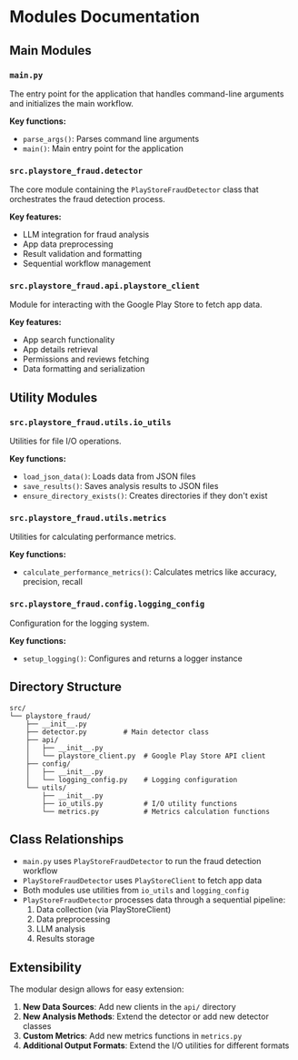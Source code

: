 # Modules Documentation

## Main Modules

### `main.py`

The entry point for the application that handles command-line arguments and initializes the main workflow.

**Key functions:**
- `parse_args()`: Parses command line arguments
- `main()`: Main entry point for the application

### `src.playstore_fraud.detector`

The core module containing the `PlayStoreFraudDetector` class that orchestrates the fraud detection process.

**Key features:**
- LLM integration for fraud analysis
- App data preprocessing
- Result validation and formatting
- Sequential workflow management

### `src.playstore_fraud.api.playstore_client`

Module for interacting with the Google Play Store to fetch app data.

**Key features:**
- App search functionality
- App details retrieval
- Permissions and reviews fetching
- Data formatting and serialization

## Utility Modules

### `src.playstore_fraud.utils.io_utils`

Utilities for file I/O operations.

**Key functions:**
- `load_json_data()`: Loads data from JSON files
- `save_results()`: Saves analysis results to JSON files
- `ensure_directory_exists()`: Creates directories if they don't exist

### `src.playstore_fraud.utils.metrics`

Utilities for calculating performance metrics.

**Key functions:**
- `calculate_performance_metrics()`: Calculates metrics like accuracy, precision, recall

### `src.playstore_fraud.config.logging_config`

Configuration for the logging system.

**Key functions:**
- `setup_logging()`: Configures and returns a logger instance

## Directory Structure

```
src/
└── playstore_fraud/
    ├── __init__.py
    ├── detector.py         # Main detector class
    ├── api/
    │   ├── __init__.py
    │   └── playstore_client.py  # Google Play Store API client
    ├── config/
    │   ├── __init__.py
    │   └── logging_config.py    # Logging configuration
    └── utils/
        ├── __init__.py
        ├── io_utils.py          # I/O utility functions
        └── metrics.py           # Metrics calculation functions
```

## Class Relationships

- `main.py` uses `PlayStoreFraudDetector` to run the fraud detection workflow
- `PlayStoreFraudDetector` uses `PlayStoreClient` to fetch app data
- Both modules use utilities from `io_utils` and `logging_config`
- `PlayStoreFraudDetector` processes data through a sequential pipeline:
  1. Data collection (via PlayStoreClient)
  2. Data preprocessing
  3. LLM analysis
  4. Results storage

## Extensibility

The modular design allows for easy extension:

1. **New Data Sources**: Add new clients in the `api/` directory
2. **New Analysis Methods**: Extend the detector or add new detector classes
3. **Custom Metrics**: Add new metrics functions in `metrics.py`
4. **Additional Output Formats**: Extend the I/O utilities for different formats
